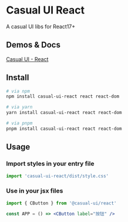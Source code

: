 # Casual UI React

A casual UI libs for React17+

## Demos & Docs

[Casual UI - React](https://casual-ui-react.donsen.site/)

## Install

```bash
# via npm
npm install casual-ui-react react react-dom

# via yarn
yarn install casual-ui-react react react-dom

# via pnpm
pnpm install casual-ui-react react react-dom
```

## Usage

### Import styles in your entry file

```js
import 'casual-ui-react/dist/style.css'
```

### Use in your jsx files

```jsx
import { CButton } from '@casual-ui/react'

const APP = () => <CButton label="按钮" />
```
